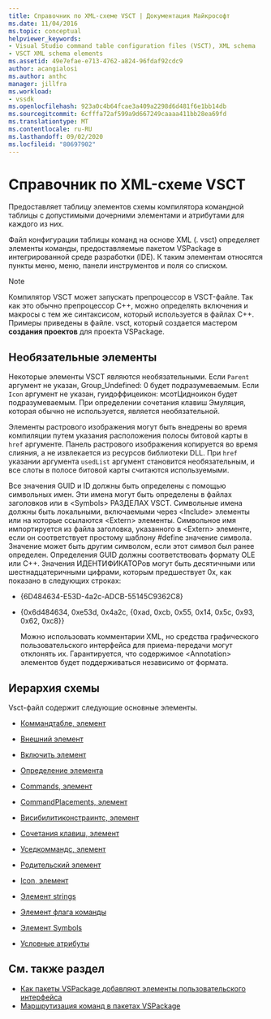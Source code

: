 ```yaml
---
title: Справочник по XML-схеме VSCT | Документация Майкрософт
ms.date: 11/04/2016
ms.topic: conceptual
helpviewer_keywords:
- Visual Studio command table configuration files (VSCT), XML schema
- VSCT XML schema elements
ms.assetid: 49e7efae-e713-4762-a824-96fdaf92cdc9
author: acangialosi
ms.author: anthc
manager: jillfra
ms.workload:
- vssdk
ms.openlocfilehash: 923a0c4b64fcae3a409a2298d6d481f6e1bb14db
ms.sourcegitcommit: 6cfffa72af599a9d667249caaaa411bb28ea69fd
ms.translationtype: MT
ms.contentlocale: ru-RU
ms.lasthandoff: 09/02/2020
ms.locfileid: "80697902"
---
```

# <a name="vsct-xml-schema-reference"></a>Справочник по XML-схеме VSCT
Предоставляет таблицу элементов схемы компилятора командной таблицы с допустимыми дочерними элементами и атрибутами для каждого из них.

 Файл конфигурации таблицы команд на основе XML (. vsct) определяет элементы команды, предоставляемые пакетом VSPackage в интегрированной среде разработки (IDE). К таким элементам относятся пункты меню, меню, панели инструментов и поля со списком.

> [!NOTE]
> Компилятор VSCT может запускать препроцессор в VSCT-файле. Так как это обычно препроцессор C++, можно определять включения и макросы с тем же синтаксисом, который используется в файлах C++. Примеры приведены в файле. vsct, который создается мастером **создания проектов** для проекта VSPackage.

## <a name="optional-elements"></a>Необязательные элементы
 Некоторые элементы VSCT являются необязательными. Если `Parent` аргумент не указан, Group_Undefined: 0 будет подразумеваемым. Если `Icon` аргумент не указан, гуидоффицеикон: мсотЦидноикон будет подразумеваемым. При определении сочетания клавиш Эмуляция, которая обычно не используется, является необязательной.

 Элементы растрового изображения могут быть внедрены во время компиляции путем указания расположения полосы битовой карты в `href` аргументе. Панель растрового изображения копируется во время слияния, а не извлекается из ресурсов библиотеки DLL. При `href` указании аргумента `usedList` аргумент становится необязательным, и все слоты в полосе битовой карты считаются используемыми.

 Все значения GUID и ID должны быть определены с помощью символьных имен. Эти имена могут быть определены в файлах заголовков или в \<Symbols> РАЗДЕЛАХ VSCT. Символьные имена должны быть локальными, включаемыми через \<Include> элементы или на которые ссылаются \<Extern> элементы. Символьное имя импортируется из файла заголовка, указанного в \<Extern> элементе, если он соответствует простому шаблону #define значение символа. Значение может быть другим символом, если этот символ был ранее определен. Определения GUID должны соответствовать формату OLE или C++. Значения ИДЕНТИФИКАТОРов могут быть десятичными или шестнадцатеричными цифрами, которым предшествует 0x, как показано в следующих строках:

- {6D484634-E53D-4a2c-ADCB-55145C9362C8}

- {0x6d484634, 0xe53d, 0x4a2c, {0xad, 0xcb, 0x55, 0x14, 0x5c, 0x93, 0x62, 0xc8}}

  Можно использовать комментарии XML, но средства графического пользовательского интерфейса для приема-передачи могут отклонять их. Гарантируется, что содержимое \<Annotation> элементов будет поддерживаться независимо от формата.

## <a name="schema-hierarchy"></a>Иерархия схемы
 Vsct-файл содержит следующие основные элементы.

- [Коммандтабле, элемент](../extensibility/commandtable-element.md)

- [Внешний элемент](../extensibility/extern-element.md)

- [Включить элемент](../extensibility/include-element.md)

- [Определение элемента](../extensibility/define-element.md)

- [Commands, элемент](../extensibility/commands-element.md)

- [CommandPlacements, элемент](../extensibility/commandplacements-element.md)

- [Висибилитиконстраинтс, элемент](../extensibility/visibilityconstraints-element.md)

- [Сочетания клавиш, элемент](../extensibility/keybindings-element.md)

- [Уседкоммандс, элемент](../extensibility/usedcommands-element.md)

- [Родительский элемент](../extensibility/parent-element.md)

- [Icon, элемент](../extensibility/icon-element.md)

- [Элемент strings](../extensibility/strings-element.md)

- [Элемент флага команды](../extensibility/command-flag-element.md)

- [Элемент Symbols](../extensibility/symbols-element.md)

- [Условные атрибуты](../extensibility/vsct-xml-schema-conditional-attributes.md)

## <a name="see-also"></a>См. также раздел
- [Как пакеты VSPackage добавляют элементы пользовательского интерфейса](../extensibility/internals/how-vspackages-add-user-interface-elements.md)
- [Маршрутизация команд в пакетах VSPackage](../extensibility/internals/command-routing-in-vspackages.md)
